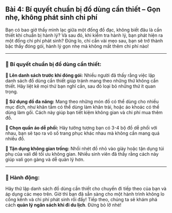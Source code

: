 ## Bài 4: Bí quyết chuẩn bị đồ dùng cần thiết – Gọn nhẹ, không phát sinh chi phí

Bạn có bao giờ thấy mình lạc giữa một đống đồ đạc, không biết đâu là cần thiết khi chuẩn bị hành lý? Và sau đó, khi kiểm tra hành lý, bạn phát hiện ra một đống chi phí phát sinh? Đừng lo, chỉ cần vài mẹo sau, bạn sẽ trở thành bậc thầy đóng gói, hành lý gọn nhẹ mà không mất thêm chi phí nào!

---

### 📌 Bí quyết chuẩn bị đồ dùng cần thiết:

**🔹 Lên danh sách trước khi đóng gói:**
Nhiều người đã thấy rằng việc lập danh sách đồ dùng cần thiết giúp tránh mang theo những thứ không cần thiết. Hãy liệt kê mọi thứ bạn nghĩ cần, sau đó loại bỏ những thứ ít quan trọng.

**🔹 Sử dụng đồ đa năng:**
Mang theo những món đồ có thể dùng cho nhiều mục đích, như khăn tắm có thể dùng làm khăn trải, hoặc áo khoác có thể dùng làm gối. Cách này giúp bạn tiết kiệm không gian và chi phí mua thêm đồ.

**🔹 Chọn quần áo dễ phối:**
Hãy tưởng tượng bạn có 3-4 bộ đồ dễ phối với nhau, bạn sẽ tạo ra vô số trang phục khác nhau mà không cần mang quá nhiều đồ.

**🔹 Tận dụng không gian trống:**
Nhồi nhét đồ nhỏ vào giày hoặc tận dụng túi phụ của vali để tối ưu không gian. Nhiều sinh viên đã thấy rằng cách này giúp vali gọn gàng và dễ quản lý hơn.

---

### 🚀 Hành động:

Hãy thử lập danh sách đồ dùng cần thiết cho chuyến đi tiếp theo của bạn và áp dụng các mẹo trên. Giờ thì bạn đã sẵn sàng cho một hành trình không lo cồng kềnh và chi phí phát sinh rồi đấy! Tiếp theo, chúng ta sẽ khám phá cách **quản lý ngân sách khi đi du lịch**. Đừng bỏ lỡ nhé!